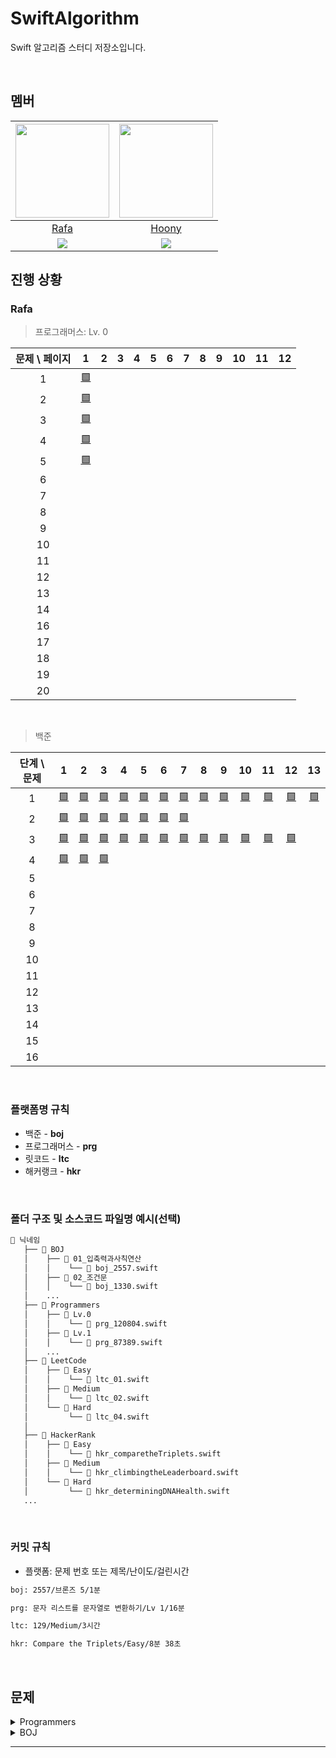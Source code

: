 # SwiftAlgorithm
Swift 알고리즘 스터디 저장소입니다.

<br>

## 멤버
| <img src="https://avatars.githubusercontent.com/u/118424182?v=4" width="150"> | <img src="https://avatars.githubusercontent.com/u/44988110?v=4" width="150"> |
|:--:|:--:|
| [Rafa](https://github.com/rafa-e1) | [Hoony](https://github.com/daehoon0917) |
|[![](http://mazassumnida.wtf/api/v2/generate_badge?boj=RAFAEL)](https://solved.ac/profile/rafael)| [![](http://mazassumnida.wtf/api/v2/generate_badge?boj=daehoon0917)](https://solved.ac/profile/daehoon0917) 

## 진행 상황
### Rafa
> 프로그래머스: Lv. 0

| 문제 \ 페이지 | 1 | 2 | 3| 4 | 5 | 6 | 7 | 8 | 9 | 10 | 11 | 12 |
|:--:|:--:|:--:|:--:|:--:|:--:|:--:|:--:|:--:|:--:|:--:|:--:|:--:|
| 1 | [🟩](https://github.com/Swiftiverse/SwiftAlgorithm/blob/main/%EB%9D%BC%ED%8C%8C/Programmers/Lv.0/prg_120804.md) | []() | []() | []() | []() | []() | []() | []() | []() | []() | []() | []() |
| 2 | [🟩](https://github.com/Swiftiverse/SwiftAlgorithm/blob/main/%EB%9D%BC%ED%8C%8C/Programmers/Lv.0/prg_120805.md) | []() | []() | []() | []() | []() | []() | []() | []() | []() | []() | []() |
| 3 | [🟩](https://github.com/Swiftiverse/SwiftAlgorithm/blob/main/%EB%9D%BC%ED%8C%8C/Programmers/Lv.0/prg_120807.md) | []() | []() | []() | []() | []() | []() | []() | []() | []() | []() | []() |
| 4 | [🟩](https://github.com/Swiftiverse/SwiftAlgorithm/blob/main/%EB%9D%BC%ED%8C%8C/Programmers/Lv.0/prg_120803.md) | []() | []() | []() | []() | []() | []() | []() | []() | []() | []() | []() |
| 5 | [🟩](https://github.com/Swiftiverse/SwiftAlgorithm/blob/main/%EB%9D%BC%ED%8C%8C/Programmers/Lv.0/prg_120810.md) | []() | []() | []() | []() | []() | []() | []() | []() | []() | []() | []() |
| 6 | []() | []() | []() | []() | []() | []() | []() | []() | []() | []() | []() | []() |
| 7 | []() | []() | []() | []() | []() | []() | []() | []() | []() | []() | []() | []() |
| 8 | []() | []() | []() | []() | []() | []() | []() | []() | []() | []() | []() | []() |
| 9 | []() | []() | []() | []() | []() | []() | []() | []() | []() | []() | []() | []() |
| 10 | []() | []() | []() | []() | []() | []() | []() | []() | []() | []() | []() | []() |
| 11 | []() | []() | []() | []() | []() | []() | []() | []() | []() | []() | []() | []() |
| 12 | []() | []() | []() | []() | []() | []() | []() | []() | []() | []() | []() | []() |
| 13 | []() | []() | []() | []() | []() | []() | []() | []() | []() | []() | []() | []() |
| 14 | []() | []() | []() | []() | []() | []() | []() | []() | []() | []() | []() | []() |
| 16 | []() | []() | []() | []() | []() | []() | []() | []() | []() | []() | []() | []() |
| 17 | []() | []() | []() | []() | []() | []() | []() | []() | []() | []() | []() | []() |
| 18 | []() | []() | []() | []() | []() | []() | []() | []() | []() | []() | []() | []() |
| 19 | []() | []() | []() | []() | []() | []() | []() | []() | []() | []() | []() | []() |
| 20 | []() | []() | []() | []() | []() | []() | []() | []() | []() | []() | []() | []() |

<br>

> 백준

| 단계 \ 문제 | 1 | 2 | 3| 4 | 5 | 6 | 7 | 8 | 9 | 10 | 11 | 12 | 13 |
|:--:|:--:|:--:|:--:|:--:|:--:|:--:|:--:|:--:|:--:|:--:|:--:|:--:|:--:|
| 1 | [🟩]() | [🟩]() | [🟩]() | [🟩]() | [🟩]() | [🟩]() | [🟩]() | [🟩]() | [🟩]() | [🟩]() | [🟩]() |[🟩]() | [🟩]() |
| 2 | [🟩]() | [🟩]() | [🟩]() | [🟩]() | [🟩]() | [🟩]() | [🟩]() | []() | []() | []() | []() |[]() | []() |
| 3 | [🟩]() | [🟩]() | [🟩]() | [🟩]() | [🟩]() | [🟩]() | [🟩]() | [🟩]() | [🟩]() | [🟩]() | [🟩]() |[🟩]() | []() |
| 4 | [🟩]() | [🟩]() | [🟩]() | []() | []() | []() | []() | []() | []() | []() | []() |[]() | []() |
| 5 | []() |[]() | []() | | []() | []() | []() | []() | []() | []() | []() | []() |[]() | []() |
| 6 | []() |[]() | []() | | []() | []() | []() | []() | []() | []() | []() | []() |[]() | []() |
| 7 | []() |[]() | []() | | []() | []() | []() | []() | []() | []() | []() | []() |[]() | []() |
| 8 | []() |[]() | []() | | []() | []() | []() | []() | []() | []() | []() | []() |[]() | []() |
| 9 | []() |[]() | []() | | []() | []() | []() | []() | []() | []() | []() | []() |[]() | []() |
| 10 | []() |[]() | []() | | []() | []() | []() | []() | []() | []() | []() | []() |[]() | []() |
| 11 | []() |[]() | []() | | []() | []() | []() | []() | []() | []() | []() | []() |[]() | []() |
| 12 | []() |[]() | []() | | []() | []() | []() | []() | []() | []() | []() | []() |[]() | []() |
| 13 | []() |[]() | []() | | []() | []() | []() | []() | []() | []() | []() | []() |[]() | []() |
| 14 | []() |[]() | []() | | []() | []() | []() | []() | []() | []() | []() | []() |[]() | []() |
| 15 | []() |[]() | []() | | []() | []() | []() | []() | []() | []() | []() | []() |[]() | []() |
| 16 | []() |[]() | []() | | []() | []() | []() | []() | []() | []() | []() | []() |[]() | []() |

<br>

### 플랫폼명 규칙
- 백준 - **boj**
- 프로그래머스 - **prg**
- 릿코드 - **ltc**
- 해커랭크 - **hkr**

<br>

### 폴더 구조 및 소스코드 파일명 예시(선택)
```bash
📁 닉네임
   ├── 📁 BOJ
   │    ├── 📁 01_입축력과사칙연산
   │    │    └── 📄 boj_2557.swift
   │    ├── 📁 02_조건문
   │    │    └── 📄 boj_1330.swift
   │    ...
   ├── 📁 Programmers
   │    ├── 📁 Lv.0
   │    │    └── 📄 prg_120804.swift
   │    ├── 📁 Lv.1
   │    │    └── 📄 prg_87389.swift
   │    ...
   ├── 📁 LeetCode
   │    ├── 📁 Easy
   │    │    └── 📄 ltc_01.swift
   │    ├── 📁 Medium
   │    │    └── 📄 ltc_02.swift
   │    └── 📁 Hard
   │         └── 📄 ltc_04.swift
   │    
   ├── 📁 HackerRank
   │    ├── 📁 Easy
   │    │    └── 📄 hkr_comparetheTriplets.swift
   │    ├── 📁 Medium
   │    │    └── 📄 hkr_climbingtheLeaderboard.swift
   │    └── 📁 Hard
   │         └── 📄 hkr_determiningDNAHealth.swift
   ...
```

<br>

### 커밋 규칙
- 플랫폼: 문제 번호 또는 제목/난이도/걸린시간
```bash
boj: 2557/브론즈 5/1분
```
```bash
prg: 문자 리스트를 문자열로 변환하기/Lv 1/16분
```
```bash
ltc: 129/Medium/3시간
```
```bash
hkr: Compare the Triplets/Easy/8분 38초
```

<br>

## 문제
<!----------------------------------------------------------------------------- 프로그래머스 ----------------------------------------------------------------------------->
<details>
<summary>Programmers</summary>
  
| Lv. 0 | Lv. 1 | Lv. 2 |
|:--|:--|:--|
| [두 수의 곱](https://school.programmers.co.kr/learn/courses/30/lessons/120804) | []() | []() | <!-- 1페이지 -->
| [몫 구하기](https://school.programmers.co.kr/learn/courses/30/lessons/120805) | []() | []() |
| [숫자 비교하기](https://school.programmers.co.kr/learn/courses/30/lessons/120807) | []() | []() |
| [두 수의 차](https://school.programmers.co.kr/learn/courses/30/lessons/120803) | []() | []() |
| [나머지 구하기](https://school.programmers.co.kr/learn/courses/30/lessons/120810) | []() | []() |
| [나이 출력](https://school.programmers.co.kr/learn/courses/30/lessons/120820) | []() | []() |
| [두 수의 합](https://school.programmers.co.kr/learn/courses/30/lessons/120802) | []() | []() |
| [두 수의 나눗셈](https://school.programmers.co.kr/learn/courses/30/lessons/120806) | []() | []() |
| [각도기](https://school.programmers.co.kr/learn/courses/30/lessons/120829) | []() | []() |
| [짝수의 합](https://school.programmers.co.kr/learn/courses/30/lessons/120831) | []() | []() |
| [배열의 평균값](https://school.programmers.co.kr/learn/courses/30/lessons/120817) | []() | []() |
| [양꼬치](https://school.programmers.co.kr/learn/courses/30/lessons/120830) | []() | []() |
| [편지](https://school.programmers.co.kr/learn/courses/30/lessons/120898) | []() | []() |
| [배열 뒤집기](https://school.programmers.co.kr/learn/courses/30/lessons/120821) | []() | []() |
| [문자열 뒤집기](https://school.programmers.co.kr/learn/courses/30/lessons/120822) | []() | []() |
| [배열 원소의 길이](https://school.programmers.co.kr/learn/courses/30/lessons/120854) | []() | []() |
| [배열의 유사도](https://school.programmers.co.kr/learn/courses/30/lessons/120903) | []() | []() |
| [머쓱이보다 키 큰 사람](https://school.programmers.co.kr/learn/courses/30/lessons/120585) | []() | []() |
| [짝수 홀수 개수](https://school.programmers.co.kr/learn/courses/30/lessons/120824) | []() | []() |
| [중복된 숫자 개수](https://school.programmers.co.kr/learn/courses/30/lessons/120583) | []() | []() |
| [자릿수 더하기](https://school.programmers.co.kr/learn/courses/30/lessons/120906) | []() | []() | <!--2페이지-->
| [중앙값 구하기](https://school.programmers.co.kr/learn/courses/30/lessons/120811) | []() | []() |
| [삼각형의 완성조건 (1)](https://school.programmers.co.kr/learn/courses/30/lessons/120889) | []() | []() |
| [피자 나눠 먹기 (1)](https://school.programmers.co.kr/learn/courses/30/lessons/120814) | []() | []() |
| [아이스 아메리카노](https://school.programmers.co.kr/learn/courses/30/lessons/120819) | []() | []() |
| [배열 두 배 만들기](https://school.programmers.co.kr/learn/courses/30/lessons/120809) | []() | []() |
| [특정 문자 제거하기](https://school.programmers.co.kr/learn/courses/30/lessons/120826) | []() | []() |
| [배열 자르기](https://school.programmers.co.kr/learn/courses/30/lessons/120833) | []() | []() |
| [옷가게 할인 받기](https://school.programmers.co.kr/learn/courses/30/lessons/120818) | []() | []() |
| [최댓값 만들기(1)](https://school.programmers.co.kr/learn/courses/30/lessons/120847) | []() | []() |
| [제곱수 판별하기](https://school.programmers.co.kr/learn/courses/30/lessons/120909) | []() | []() |
| [피자 나눠 먹기 (3)](https://school.programmers.co.kr/learn/courses/30/lessons/120816) | []() | []() |
| [순서쌍의 개수](https://school.programmers.co.kr/learn/courses/30/lessons/120836) | []() | []() |
| [점의 위치 구하기](https://school.programmers.co.kr/learn/courses/30/lessons/120841) | []() | []() |
| [문자열안에 문자열](https://school.programmers.co.kr/learn/courses/30/lessons/120908) | []() | []() |
| [모음 제거](https://school.programmers.co.kr/learn/courses/30/lessons/120849) | []() | []() |
| [숨어있는 숫자의 덧셈 (1)](https://school.programmers.co.kr/learn/courses/30/lessons/120851) | []() | []() |
| [짝수는 싫어요](https://school.programmers.co.kr/learn/courses/30/lessons/120813) | []() | []() |
| [문자 반복 출력하기](https://school.programmers.co.kr/learn/courses/30/lessons/120825) | []() | []() |
| [n보다 커질 때까지 더하기](https://school.programmers.co.kr/learn/courses/30/lessons/181884) | []() | []() |
| [세균 증식](https://school.programmers.co.kr/learn/courses/30/lessons/120910) | []() | []() | <!--3페이지-->
| [문자열 붙여서 출력하기](https://school.programmers.co.kr/learn/courses/30/lessons/181946) | []() | []() |
| [flag에 따라 다른 값 반환하기](https://school.programmers.co.kr/learn/courses/30/lessons/181933) | []() | []() |
| [n의 배수](https://school.programmers.co.kr/learn/courses/30/lessons/181937) | []() | []() |
| [문자열 곱하기](https://school.programmers.co.kr/learn/courses/30/lessons/181940) | []() | []() |
| [정수 부분](https://school.programmers.co.kr/learn/courses/30/lessons/181850) | []() | []() |
| [더 크게 합치기](https://school.programmers.co.kr/learn/courses/30/lessons/181939) | []() | []() |
| [공배수](https://school.programmers.co.kr/learn/courses/30/lessons/181936) | []() | []() |
| [마지막 두 원소](https://school.programmers.co.kr/learn/courses/30/lessons/181927) | []() | []() |
| [n 번째 원소까지](https://school.programmers.co.kr/learn/courses/30/lessons/181889) | []() | []() |
| [n개 간격의 원소들](https://school.programmers.co.kr/learn/courses/30/lessons/181888) | []() | []() |
| [길이에 따른 연산](https://school.programmers.co.kr/learn/courses/30/lessons/181879) | []() | []() |
| [대문자로 바꾸기](https://school.programmers.co.kr/learn/courses/30/lessons/181877) | []() | []() |
| [홀짝 구분하기](https://school.programmers.co.kr/learn/courses/30/lessons/181944) | []() | []() |
| [소문자로 바꾸기](https://school.programmers.co.kr/learn/courses/30/lessons/181876) | []() | []() |
| [n의 배수 고르기](https://school.programmers.co.kr/learn/courses/30/lessons/120905) | []() | []() |
| [카운트 업](https://school.programmers.co.kr/learn/courses/30/lessons/181920) | []() | []() |
| [n 번째 원소부터](https://school.programmers.co.kr/learn/courses/30/lessons/181892) | []() | []() |
| [문자열의 뒤의 n글자](https://school.programmers.co.kr/learn/courses/30/lessons/181910) | []() | []() |
| [조건에 맞게 수열 변환하기 1](https://school.programmers.co.kr/learn/courses/30/lessons/181882) | []() | []() |
| [수 조작하기 1](https://school.programmers.co.kr/learn/courses/30/lessons/181926) | []() | []() | <!--4페이지-->
| [정수 찾기](https://school.programmers.co.kr/learn/courses/30/lessons/181840) | []() | []() |
| [문자열로 변환](https://school.programmers.co.kr/learn/courses/30/lessons/181845) | []() | []() |
| [홀짝에 따라 다른 값 반환하기](https://school.programmers.co.kr/learn/courses/30/lessons/181935) | []() | []() |
| [이어 붙인 수](https://school.programmers.co.kr/learn/courses/30/lessons/181928) | []() | []() |
| [문자열을 정수로 변환하기](https://school.programmers.co.kr/learn/courses/30/lessons/181848) | []() | []() |
| [부분 문자열인지 확인하기](https://school.programmers.co.kr/learn/courses/30/lessons/181843) | []() | []() |
| [글자 이어 붙여 문자열 만들기](https://school.programmers.co.kr/learn/courses/30/lessons/181915) | []() | []() |
| [원소들의 곱과 합](https://school.programmers.co.kr/learn/courses/30/lessons/181929) | []() | []() |
| [문자열 정수의 합](https://school.programmers.co.kr/learn/courses/30/lessons/181849) | []() | []() |
| [특정한 문자를 대문자로 바꾸기](https://school.programmers.co.kr/learn/courses/30/lessons/181873) | []() | []() |
| [rny_string](https://school.programmers.co.kr/learn/courses/30/lessons/181863) | []() | []() |
| [5명씩](https://school.programmers.co.kr/learn/courses/30/lessons/181886) | []() | []() |
| [첫 번째로 나오는 음수](https://school.programmers.co.kr/learn/courses/30/lessons/181896) | []() | []() |
| [배열에서 문자열 대소문자 변환하기](https://school.programmers.co.kr/learn/courses/30/lessons/181875) | []() | []() |
| [뒤에서 5등 위로](https://school.programmers.co.kr/learn/courses/30/lessons/181852) | []() | []() |
| [순서 바꾸기](https://school.programmers.co.kr/learn/courses/30/lessons/181891) | []() | []() |
| [대문자와 소문자](https://school.programmers.co.kr/learn/courses/30/lessons/120893) | []() | []() |
| [문자열의 앞의 n글자](https://school.programmers.co.kr/learn/courses/30/lessons/181907) | []() | []() |
| [접미사인지 확인하기](https://school.programmers.co.kr/learn/courses/30/lessons/181908) | []() | []() |
| [접두사인지 확인하기](https://school.programmers.co.kr/learn/courses/30/lessons/181906) | []() | []() | <!--5페이지-->
| [공백으로 구분하기 2](https://school.programmers.co.kr/learn/courses/30/lessons/181868) | []() | []() |
| [조건에 맞게 수열 변환하기 3](https://school.programmers.co.kr/learn/courses/30/lessons/181835) | []() | []() |
| [배열 만들기 1](https://school.programmers.co.kr/learn/courses/30/lessons/181901) | []() | []() |
| [꼬리 문자열](https://school.programmers.co.kr/learn/courses/30/lessons/181841) | []() | []() |
| [배열의 원소만큼 추가하기](https://school.programmers.co.kr/learn/courses/30/lessons/181861) | []() | []() |
| [가위 바위 보](https://school.programmers.co.kr/learn/courses/30/lessons/120839) | []() | []() |
| [x 사이의 개수](https://school.programmers.co.kr/learn/courses/30/lessons/181867) | []() | []() |
| [배열 비교하기](https://school.programmers.co.kr/learn/courses/30/lessons/181856) | []() | []() |
| [카운트 다운](https://school.programmers.co.kr/learn/courses/30/lessons/181899) | []() | []() |
| [배열의 길이에 따라 다른 연산하기](https://school.programmers.co.kr/learn/courses/30/lessons/181854) | []() | []() |
| [원하는 문자열 찾기](https://school.programmers.co.kr/learn/courses/30/lessons/181878) | []() | []() |
| [개미 군단](https://school.programmers.co.kr/learn/courses/30/lessons/120837) | []() | []() |
| [암호 해독](https://school.programmers.co.kr/learn/courses/30/lessons/120892) | []() | []() |
| [주사위 게임 1](https://school.programmers.co.kr/learn/courses/30/lessons/181839) | []() | []() |
| [부분 문자열](https://school.programmers.co.kr/learn/courses/30/lessons/181842) | []() | []() |
| [부분 문자열 이어 붙여 문자열 만들기](https://school.programmers.co.kr/learn/courses/30/lessons/181911) | []() | []() |
| [공백으로 구분하기 1](https://school.programmers.co.kr/learn/courses/30/lessons/181869) | []() | []() |
| [할 일 목록](https://school.programmers.co.kr/learn/courses/30/lessons/181885) | []() | []() |
| [배열의 원소 삭제하기](https://school.programmers.co.kr/learn/courses/30/lessons/181844) | []() | []() |
| [홀수 vs 짝수](https://school.programmers.co.kr/learn/courses/30/lessons/181887) | []() | []() | <!--6페이지-->
| [두 수의 연산값 비교하기](https://school.programmers.co.kr/learn/courses/30/lessons/181938) | []() | []() |
| [뒤에서 5등까지](https://school.programmers.co.kr/learn/courses/30/lessons/181853) | []() | []() |
| [최댓값 만들기 (2)](https://school.programmers.co.kr/learn/courses/30/lessons/120862) | []() | []() |
| [주사위의 개수](https://school.programmers.co.kr/learn/courses/30/lessons/120845) | []() | []() |
| [콜라츠 수열 만들기](https://school.programmers.co.kr/learn/courses/30/lessons/181919) | []() | []() |
| [가장 큰 수 찾기](https://school.programmers.co.kr/learn/courses/30/lessons/120899) | []() | []() |
| [직각삼각형 출력하기](https://school.programmers.co.kr/learn/courses/30/lessons/120823) | []() | []() |
| [문자열 정렬하기 (1)](https://school.programmers.co.kr/learn/courses/30/lessons/120850) | []() | []() |
| [가까운 1 찾기](https://school.programmers.co.kr/learn/courses/30/lessons/181898) | []() | []() |
| [인덱스 바꾸기](https://school.programmers.co.kr/learn/courses/30/lessons/120895) | []() | []() |
| [0 떼기](https://school.programmers.co.kr/learn/courses/30/lessons/181847) | []() | []() |
| [A 강조하기](https://school.programmers.co.kr/learn/courses/30/lessons/181874) | []() | []() |
| [간단한 식 계산하기](https://school.programmers.co.kr/learn/courses/30/lessons/181865) | []() | []() |
| [ad 제거하기](https://school.programmers.co.kr/learn/courses/30/lessons/181870) | []() | []() |
| [특별한 이차원 배열 1](https://school.programmers.co.kr/learn/courses/30/lessons/181833) | []() | []() |
| [특별한 이차원 배열 2](https://school.programmers.co.kr/learn/courses/30/lessons/181831) | []() | []() |
| [문자열 잘라서 정렬하기](https://school.programmers.co.kr/learn/courses/30/lessons/181866) | []() | []() |
| [문자열 바꿔서 찾기](https://school.programmers.co.kr/learn/courses/30/lessons/181864) | []() | []() |
| [l로 만들기](https://school.programmers.co.kr/learn/courses/30/lessons/181834) | []() | []() |
| [덧셈식 출력하기](https://school.programmers.co.kr/learn/courses/30/lessons/181947) | []() | []() | <!--7페이지-->
| [접미사 배열](https://school.programmers.co.kr/learn/courses/30/lessons/181909) | []() | []() |
| [배열 회전시키기](https://school.programmers.co.kr/learn/courses/30/lessons/120844) | []() | []() |
| [외계행성의 나이](https://school.programmers.co.kr/learn/courses/30/lessons/120834) | []() | []() |
| [배열 만들기 3](https://school.programmers.co.kr/learn/courses/30/lessons/181895) | []() | []() |
| [약수 구하기](https://school.programmers.co.kr/learn/courses/30/lessons/120897) | []() | []() |
| [문자 리스트를 문자열로 변환하기](https://school.programmers.co.kr/learn/courses/30/lessons/181941) | []() | []() |
| [수 조작하기 2](https://school.programmers.co.kr/learn/courses/30/lessons/181925) | []() | []() |
| [문자열 돌리기](https://school.programmers.co.kr/learn/courses/30/lessons/181945) | []() | []() |
| [피자 나눠 먹기 (2)](https://school.programmers.co.kr/learn/courses/30/lessons/120815) | []() | []() |
| [숫자 찾기](https://school.programmers.co.kr/learn/courses/30/lessons/120904) | []() | []() |
| [주사위 게임 2](https://school.programmers.co.kr/learn/courses/30/lessons/181930) | []() | []() |
| [369게임](https://school.programmers.co.kr/learn/courses/30/lessons/120891) | []() | []() |
| [9로 나눈 나머지](https://school.programmers.co.kr/learn/courses/30/lessons/181914) | []() | []() |
| [문자열 정렬하기 (2)](https://school.programmers.co.kr/learn/courses/30/lessons/120911) | []() | []() |
| [합성수 찾기](https://school.programmers.co.kr/learn/courses/30/lessons/120846) | []() | []() |
| [세로 읽기](https://school.programmers.co.kr/learn/courses/30/lessons/181904) | []() | []() |
| [수열과 구간 쿼리 1](https://school.programmers.co.kr/learn/courses/30/lessons/181883) | []() | []() |
| [이차원 배열 대각선 순회하기](https://school.programmers.co.kr/learn/courses/30/lessons/181829) | []() | []() |
| [중복된 문자 제거](https://school.programmers.co.kr/learn/courses/30/lessons/120888) | []() | []() |
| [날짜 비교하기](https://school.programmers.co.kr/learn/courses/30/lessons/181838) | []() | []() | <!--8페이지-->
| [등차수열의 특정한 항만 더하기](https://school.programmers.co.kr/learn/courses/30/lessons/181931) | []() | []() |
| [문자열 섞기](https://school.programmers.co.kr/learn/courses/30/lessons/181942) | []() | []() |
| [글자 지우기](https://school.programmers.co.kr/learn/courses/30/lessons/181900) | []() | []() |
| [빈 배열에 추가, 삭제하기](https://school.programmers.co.kr/learn/courses/30/lessons/181860) | []() | []() |
| [문자열 뒤집기](https://school.programmers.co.kr/learn/courses/30/lessons/181905) | []() | []() |
| [1로 만들기](https://school.programmers.co.kr/learn/courses/30/lessons/181880) | []() | []() |
| [특정 문자열로 끝나는 가장 긴 부분 문자열 찾기](https://school.programmers.co.kr/learn/courses/30/lessons/181872) | []() | []() |
| [A로 B 만들기](https://school.programmers.co.kr/learn/courses/30/lessons/120886) | []() | []() |
| [2차원으로 만들기](https://school.programmers.co.kr/learn/courses/30/lessons/120842) | []() | []() |
| [팩토리얼](https://school.programmers.co.kr/learn/courses/30/lessons/120848) | []() | []() |
| [수열과 구간 쿼리 3](https://school.programmers.co.kr/learn/courses/30/lessons/181924) | []() | []() |
| [모스부호 (1)](https://school.programmers.co.kr/learn/courses/30/lessons/120838) | []() | []() |
| [배열 만들기 5](https://school.programmers.co.kr/learn/courses/30/lessons/181912) | []() | []() |
| [k의 개수](https://school.programmers.co.kr/learn/courses/30/lessons/120887) | []() | []() |
| [문자열이 몇 번 등장하는지 세기](https://school.programmers.co.kr/learn/courses/30/lessons/181871) | []() | []() |
| [가까운 수](https://school.programmers.co.kr/learn/courses/30/lessons/120890) | []() | []() |
| [숨어있는 숫자의 덧셈 (2)](https://school.programmers.co.kr/learn/courses/30/lessons/120864) | []() | []() |
| [세 개의 구분자](https://school.programmers.co.kr/learn/courses/30/lessons/181862) | []() | []() |
| [진료순서 정하기](https://school.programmers.co.kr/learn/courses/30/lessons/120835) | []() | []() |
| [한 번만 등장한 문자](https://school.programmers.co.kr/learn/courses/30/lessons/120896) | []() | []() | <!--9페이지-->
| [배열의 길이를 2의 거듭제곱으로 만들기](https://school.programmers.co.kr/learn/courses/30/lessons/181857) | []() | []() |
| [간단한 논리 연산](https://school.programmers.co.kr/learn/courses/30/lessons/181917) | []() | []() |
| [문자열 반복해서 출력하기](https://school.programmers.co.kr/learn/courses/30/lessons/181950) | []() | []() |
| [수열과 구간 쿼리 4](https://school.programmers.co.kr/learn/courses/30/lessons/181922) | []() | []() |
| [2의 영역](https://school.programmers.co.kr/learn/courses/30/lessons/181894) | []() | []() |
| [문자열 묶기](https://school.programmers.co.kr/learn/courses/30/lessons/181855) | []() | []() |
| [리스트 자르기](https://school.programmers.co.kr/learn/courses/30/lessons/181897) | []() | []() |
| [7의 개수](https://school.programmers.co.kr/learn/courses/30/lessons/120912) | []() | []() |
| [컨트롤 제트](https://school.programmers.co.kr/learn/courses/30/lessons/120853) | []() | []() |
| [이진수 더하기](https://school.programmers.co.kr/learn/courses/30/lessons/120885) | []() | []() |
| [커피 심부름](https://school.programmers.co.kr/learn/courses/30/lessons/181837) | []() | []() |
| [조건에 맞게 수열 변환하기 2](https://school.programmers.co.kr/learn/courses/30/lessons/181881) | []() | []() |
| [qr code](https://school.programmers.co.kr/learn/courses/30/lessons/181903) | []() | []() |
| [소인수분해](https://school.programmers.co.kr/learn/courses/30/lessons/120852) | []() | []() |
| [특수문자 출력하기](https://school.programmers.co.kr/learn/courses/30/lessons/181948) | []() | []() |
| [잘라서 배열로 저장하기](https://school.programmers.co.kr/learn/courses/30/lessons/120913) | []() | []() |
| [문자 개수 세기](https://school.programmers.co.kr/learn/courses/30/lessons/181902) | []() | []() |
| [배열 만들기 4](https://school.programmers.co.kr/learn/courses/30/lessons/181918) | []() | []() |
| [공 던지기](https://school.programmers.co.kr/learn/courses/30/lessons/120843) | []() | []() |
| [문자열 계산하기](https://school.programmers.co.kr/learn/courses/30/lessons/120902) | []() | []() | <!--10페이지-->
| [영어가 싫어요](https://school.programmers.co.kr/learn/courses/30/lessons/120894) | []() | []() |
| [두 수의 합](https://school.programmers.co.kr/learn/courses/30/lessons/181846) | []() | []() |
| [왼쪽 오른쪽](https://school.programmers.co.kr/learn/courses/30/lessons/181890) | []() | []() |
| [배열 만들기 6](https://school.programmers.co.kr/learn/courses/30/lessons/181859) | []() | []() |
| [구슬을 나누는 경우의 수](https://school.programmers.co.kr/learn/courses/30/lessons/120840) | []() | []() |
| [삼각형의 완성조건 (2)](https://school.programmers.co.kr/learn/courses/30/lessons/120868) | []() | []() |
| [문자열 여러 번 뒤집기](https://school.programmers.co.kr/learn/courses/30/lessons/181913) | []() | []() |
| [수열과 구간 쿼리 2](https://school.programmers.co.kr/learn/courses/30/lessons/181923) | []() | []() |
| [조건 문자열](https://school.programmers.co.kr/learn/courses/30/lessons/181934) | []() | []() |
| [무작위로 K개의 수 뽑기](https://school.programmers.co.kr/learn/courses/30/lessons/181858) | []() | []() |
| [정사각형으로 만들기](https://school.programmers.co.kr/learn/courses/30/lessons/181830) | []() | []() |
| [a와 b 출력하기](https://school.programmers.co.kr/learn/courses/30/lessons/181951) | []() | []() |
| [문자열 겹쳐쓰기](https://school.programmers.co.kr/learn/courses/30/lessons/181943) | []() | []() |
| [그림 확대](https://school.programmers.co.kr/learn/courses/30/lessons/181836) | []() | []() |
| [외계어 사전](https://school.programmers.co.kr/learn/courses/30/lessons/120869) | []() | []() |
| [종이 자르기](https://school.programmers.co.kr/learn/courses/30/lessons/120922) | []() | []() |
| [캐릭터의 좌표](https://school.programmers.co.kr/learn/courses/30/lessons/120861) | []() | []() |
| [직사각형 넓이 구하기](https://school.programmers.co.kr/learn/courses/30/lessons/120860) | []() | []() |
| [로그인 성공?](https://school.programmers.co.kr/learn/courses/30/lessons/120883) | []() | []() |
| [등수 매기기](https://school.programmers.co.kr/learn/courses/30/lessons/120882) | []() | []() | <!--11페이지-->
| [대소문자 바꿔서 출력하기](https://school.programmers.co.kr/learn/courses/30/lessons/181949) | []() | []() |
| [치킨 쿠폰](https://school.programmers.co.kr/learn/courses/30/lessons/120884) | []() | []() |
| [전국 대회 선발 고사](https://school.programmers.co.kr/learn/courses/30/lessons/181851) | []() | []() |
| [유한소수 판별하기](https://school.programmers.co.kr/learn/courses/30/lessons/120878) | []() | []() |
| [저주의 숫자 3](https://school.programmers.co.kr/learn/courses/30/lessons/120871) | []() | []() |
| [문자열 밀기](https://school.programmers.co.kr/learn/courses/30/lessons/120921) | []() | []() |
| [특이한 정렬](https://school.programmers.co.kr/learn/courses/30/lessons/120880) | []() | []() |
| [배열 만들기 2](https://school.programmers.co.kr/learn/courses/30/lessons/181921) | []() | []() |
| [다항식 더하기](https://school.programmers.co.kr/learn/courses/30/lessons/120863) | []() | []() |
| [코드 처리하기](https://school.programmers.co.kr/learn/courses/30/lessons/181932) | []() | []() |
| [문자열 출력하기](https://school.programmers.co.kr/learn/courses/30/lessons/181952) | []() | []() |
| [배열 조각하기](https://school.programmers.co.kr/learn/courses/30/lessons/181893) | []() | []() |
| [최빈값 구하기](https://school.programmers.co.kr/learn/courses/30/lessons/120812) | []() | []() |
| [OX퀴즈](https://school.programmers.co.kr/learn/courses/30/lessons/120907) | []() | []() |
| [다음에 올 숫자](https://school.programmers.co.kr/learn/courses/30/lessons/120924) | []() | []() |
| [연속된 수의 합](https://school.programmers.co.kr/learn/courses/30/lessons/120923) | []() | []() |
| [분수의 덧셈](https://school.programmers.co.kr/learn/courses/30/lessons/120808) | []() | []() |
| [안전지대](https://school.programmers.co.kr/learn/courses/30/lessons/120866) | []() | []() |
| [주사위 게임 3](https://school.programmers.co.kr/learn/courses/30/lessons/181916) | []() | []() |
| [겹치는 선분의 길이](https://school.programmers.co.kr/learn/courses/30/lessons/120876) | []() | []() | <!--12페이지-->
| [평행](https://school.programmers.co.kr/learn/courses/30/lessons/120875) | []() | []() |
| [정수를 나선형으로 배치하기](https://school.programmers.co.kr/learn/courses/30/lessons/181832) | []() | []() |
| [옹알이 (1)](https://school.programmers.co.kr/learn/courses/30/lessons/120956) | []() | []() |
   
</details>

<!----------------------------------------------------------------------------- 백준 ----------------------------------------------------------------------------->
<details>
<summary>BOJ</summary>

| 1 | 2 | 3 | 4 |
|:--|:--|:--|:--|
| [Hello World](https://www.acmicpc.net/problem/2557) | [두 수 비교하기](https://www.acmicpc.net/problem/1330) | [구구단](https://www.acmicpc.net/problem/2739) | [개수 세기](https://www.acmicpc.net/problem/10807) |
| [A+B](https://www.acmicpc.net/problem/1000) | [시험 성적](https://www.acmicpc.net/problem/9498) | [A+B - 3](https://www.acmicpc.net/problem/10950) | [X보다 작은 수](https://www.acmicpc.net/problem/10871) |
| [A-B](https://www.acmicpc.net/problem/1001) | [윤년](https://www.acmicpc.net/problem/2753) | [합](https://www.acmicpc.net/problem/8393) | [최소, 최대](https://www.acmicpc.net/problem/10818) |
| [A×B](https://www.acmicpc.net/problem/10998) | [사분면 고르기](https://www.acmicpc.net/problem/14681) | [영수증](https://www.acmicpc.net/problem/25304) | [최댓값](https://www.acmicpc.net/problem/2562) |
| [A/B](https://www.acmicpc.net/problem/1008) | [알람 시계](https://www.acmicpc.net/problem/2884) | [코딩은 체육과목 입니다](https://www.acmicpc.net/problem/25314) | [공 넣기](https://www.acmicpc.net/problem/10810) |
| [사칙연산](https://www.acmicpc.net/problem/10869) | [오븐 시계](https://www.acmicpc.net/problem/2525) | [빠른 A+B](https://www.acmicpc.net/problem/15552) | [공 바꾸기](https://www.acmicpc.net/problem/10813) |
| [??!](https://www.acmicpc.net/problem/10926) | [주사위 세개](https://www.acmicpc.net/problem/2480) | [A+B - 7](https://www.acmicpc.net/problem/11021) | [과제 안 내신 분..?](https://www.acmicpc.net/problem/5597) |
| [1998년생인 내가 태국에서는 2541년생?!](https://www.acmicpc.net/problem/18108) | - | [A+B - 8](https://www.acmicpc.net/problem/11022) | [나머지](https://www.acmicpc.net/problem/3052) |
| [나머지](https://www.acmicpc.net/problem/10430) | - | [별 찍기 - 1](https://www.acmicpc.net/problem/2438) | [바구니 뒤집기](https://www.acmicpc.net/problem/10811) |
| [곱셈](https://www.acmicpc.net/problem/2588) | - | [별 찍기 - 2](https://www.acmicpc.net/problem/2439) | [평균](https://www.acmicpc.net/problem/1546) |
| [꼬마 정민](https://www.acmicpc.net/problem/11382) | - | [A+B - 5](https://www.acmicpc.net/problem/10952) | - |
| [고양이](https://www.acmicpc.net/problem/10171) | - | [A+B - 4](https://www.acmicpc.net/problem/10951) | - |
| [개](https://www.acmicpc.net/problem/10172) | - | - | - |

| 5 | 6 | 7 | 8 |
|:--|:--|:--|:--|
| [문자와 문자열](https://www.acmicpc.net/problem/27866) | [새싹](https://www.acmicpc.net/problem/25083) | [행렬 덧셈](https://www.acmicpc.net/problem/2738) | [진법 변환](https://www.acmicpc.net/problem/2745) |
| [단어 길이 재기](https://www.acmicpc.net/problem/2743) | [킹, 퀸, 룩, 비숍, 나이트, 폰](https://www.acmicpc.net/problem/3003) | [최댓값](https://www.acmicpc.net/problem/2566) | [진법 변환 2](https://www.acmicpc.net/problem/11005) |
| [문자열](https://www.acmicpc.net/problem/9086) | [별 찍기 - 7](https://www.acmicpc.net/problem/2444) | [세로읽기](https://www.acmicpc.net/problem/10798) | [세탁소 사장 동혁](https://www.acmicpc.net/problem/2720) |
| [아스키 코드](https://www.acmicpc.net/problem/11654) | [팰린드롬인지 확인하기](https://www.acmicpc.net/problem/10988) | [색종이](https://www.acmicpc.net/problem/2563) | [중앙 이동 알고리즘](https://www.acmicpc.net/problem/2903) |
| [숫자의 합](https://www.acmicpc.net/problem/11720) | [단어 공부](https://www.acmicpc.net/problem/1157) | - | [벌집](https://www.acmicpc.net/problem/2292) |
| [알파벳 찾기](https://www.acmicpc.net/problem/10809) | [크로아티아 알파벳](https://www.acmicpc.net/problem/2941) | - | [분수찾기](https://www.acmicpc.net/problem/1193) |
| [문자열 반복](https://www.acmicpc.net/problem/2675) | [그룹 단어 체커](https://www.acmicpc.net/problem/1316) | - | [달팽이는 올라가고 싶다](https://www.acmicpc.net/problem/2869) |
| [단어의 개수](https://www.acmicpc.net/problem/1152) | [너의 평점은](https://www.acmicpc.net/problem/25206) | - | - |
| [상수](https://www.acmicpc.net/problem/2908) | - | - | - |
| [다이얼](https://www.acmicpc.net/problem/5622) | - | - | - |
| [그대로 출력하기](https://www.acmicpc.net/problem/11718) | - | - | - |

| 9 | 10 | 11 | 12 |
|:--|:--|:--|:--|
| [배수와 약수](https://www.acmicpc.net/problem/5086) | [직사각형](https://www.acmicpc.net/problem/27323) | [알고리즘 수업 - 알고리즘의 수행 시간 1](https://www.acmicpc.net/problem/24262) | [블랙잭](https://www.acmicpc.net/problem/2798) |
| [약수 구하기](https://www.acmicpc.net/problem/2501) | [직사각형에서 탈출](https://www.acmicpc.net/problem/1085) | [알고리즘 수업 - 알고리즘의 수행 시간 2](https://www.acmicpc.net/problem/24263) | [분해합](https://www.acmicpc.net/problem/2231) |
| [약수들의 합](https://www.acmicpc.net/problem/9506) | [네 번째 점](https://www.acmicpc.net/problem/3009) | [알고리즘 수업 - 알고리즘의 수행 시간 3](https://www.acmicpc.net/problem/24264) | [수학은 비대면강의입니다](https://www.acmicpc.net/problem/19532) |
| [소수 찾기](https://www.acmicpc.net/problem/1978) | [수학은 체육과목 입니다](https://www.acmicpc.net/problem/15894) | [알고리즘 수업 - 알고리즘의 수행 시간 4](https://www.acmicpc.net/problem/24265) | [체스판 다시 칠하기](https://www.acmicpc.net/problem/1018) |
| [소수](https://www.acmicpc.net/problem/2581) | [대지](https://www.acmicpc.net/problem/9063) | [알고리즘 수업 - 알고리즘의 수행 시간 5](https://www.acmicpc.net/problem/24266) | [영화감독 숌](https://www.acmicpc.net/problem/1436) |
| [소인수분해](https://www.acmicpc.net/problem/11653) | [삼각형 외우기](https://www.acmicpc.net/problem/10101) | [알고리즘 수업 - 알고리즘의 수행 시간 6](https://www.acmicpc.net/problem/24267) | [설탕 배달](https://www.acmicpc.net/problem/2839) |
| - | [삼각형과 세 변](https://www.acmicpc.net/problem/5073) | [알고리즘 수업 - 점근적 표기 1](https://www.acmicpc.net/problem/24313) | - |
| - | [세 막대](https://www.acmicpc.net/problem/14215) | - | - |

| 13 | 14 | 15 | 16 |
|:--|:--|:--|:--|
| [수 정렬하기](https://www.acmicpc.net/problem/2750) | [숫자 카드](https://www.acmicpc.net/problem/10815) | [최소공배수](https://www.acmicpc.net/problem/1934) | [스택 2](https://www.acmicpc.net/problem/28278) |
| [대표값2](https://www.acmicpc.net/problem/2587) | [문자열 집합](https://www.acmicpc.net/problem/14425) | [최소공배수](https://www.acmicpc.net/problem/13241) | [제로](https://www.acmicpc.net/problem/10773) |
| [커트라인](https://www.acmicpc.net/problem/25305) | [회사에 있는 사람](https://www.acmicpc.net/problem/7785) | [분수 합](https://www.acmicpc.net/problem/1735) | [괄호](https://www.acmicpc.net/problem/9012) |
| [수 정렬하기 2](https://www.acmicpc.net/problem/2751) | [나는야 포켓몬 마스터 이다솜](https://www.acmicpc.net/problem/1620) | [가로수](https://www.acmicpc.net/problem/2485) | [균형잡힌 세상](https://www.acmicpc.net/problem/4949) |
| [수 정렬하기 3](https://www.acmicpc.net/problem/10989) | [숫자 카드 2](https://www.acmicpc.net/problem/10816) | [다음 소수](https://www.acmicpc.net/problem/4134) | [도키도키 간식드리미](https://www.acmicpc.net/problem/12789) |
| [소트인사이드](https://www.acmicpc.net/problem/1427) | [듣보잡](https://www.acmicpc.net/problem/1764) | [소수 구하기](https://www.acmicpc.net/problem/1929) | [큐 2](https://www.acmicpc.net/problem/18258) |
| [좌표 정렬하기](https://www.acmicpc.net/problem/11650) | [대칭 차집합](https://www.acmicpc.net/problem/1269) | [베르트랑 공준](https://www.acmicpc.net/problem/4948) | [카드2](https://www.acmicpc.net/problem/2164) |
| [좌표 정렬하기 2](https://www.acmicpc.net/problem/11651) | [서로 다른 부분 문자열의 개수](https://www.acmicpc.net/problem/11478) | [골드바흐 파티션](https://www.acmicpc.net/problem/17103) | [요세푸스 문제 0](https://www.acmicpc.net/problem/11866) |
| [단어 정렬](https://www.acmicpc.net/problem/1181) | - | [창문 닫기](https://www.acmicpc.net/problem/13909) | [덱 2](https://www.acmicpc.net/problem/28279) |
| [나이순 정렬](https://www.acmicpc.net/problem/10814) | - | - | [풍선 터뜨리기](https://www.acmicpc.net/problem/2346) |
| [좌표 압축](https://www.acmicpc.net/problem/18870) | - | - | [queuestack](https://www.acmicpc.net/problem/24511) |

</details>

---
